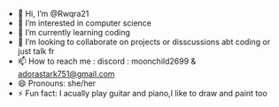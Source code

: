 - 👋 Hi, I’m @Rwqra21
- 👀 I’m interested in computer science 
- 🌱 I’m currently learning coding
- 💞️ I’m looking to collaborate on projects or disscussions abt coding or just talk fr
- 📫 How to reach me : discord : moonchild2699 & adorastark751@gmail.com
- 😄 Pronouns: she/her
- ⚡ Fun fact: I acually play guitar and  piano,I like to draw and paint too

<!---
Rwqra21/Rwqra21 is a ✨ special ✨ repository because its `README.md` (this file) appears on your GitHub profile.
You can click the Preview link to take a look at your changes.
--->
